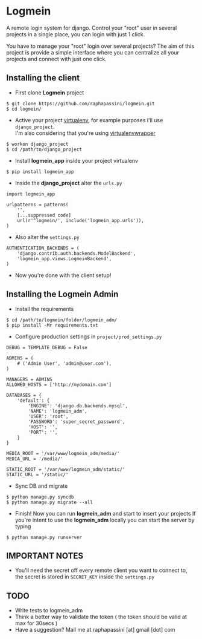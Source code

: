 Logmein
=======

A remote login system for django. Control your "root" user in several projects in a single place, you can login with just 1 click.

You have to manage your "root" login over several projects? The aim of this project is provide a simple interface where you can centralize all your projects and connect with just one click.

Installing the client
---------------------

* First clone **Logmein** project

```
$ git clone https://github.com/raphapassini/logmein.git
$ cd logmein/
```

* Active your project [virtualenv](https://pypi.python.org/pypi/virtualenv), for example purposes i'll use ```django_project```.  
  I'm also considering that you're using [virtualenvwrapper](http://virtualenvwrapper.readthedocs.org/en/latest/)

```
$ workon django_project
$ cd /path/to/django_project
```

* Install **logmein_app** inside your project virtualenv

```
$ pip install logmein_app
```

* Inside the **django_project** alter the ```urls.py```

```
import logmein_app

urlpatterns = patterns(
    '',
    [...suppressed code]
    url(r'^logmein/', include('logmein_app.urls')),
)
```

* Also alter the ```settings.py```

```
AUTHENTICATION_BACKENDS = (
    'django.contrib.auth.backends.ModelBackend',
    'logmein_app.views.LogmeinBackend',
)
```

* Now you're done with the client setup!


Installing the Logmein Admin
----------------------------

* Install the requirements

```
$ cd /path/to/logmein/folder/logmein_adm/
$ pip install -Mr requirements.txt
```

* Configure production settings in ```project/prod_settings.py```

```
DEBUG = TEMPLATE_DEBUG = False

ADMINS = (
    # ('Admin User', 'admin@user.com'),
)

MANAGERS = ADMINS
ALLOWED_HOSTS = ['http://mydomain.com']

DATABASES = {
    'default': {
        'ENGINE': 'django.db.backends.mysql',
        'NAME': 'logmein_adm',
        'USER': 'root',
        'PASSWORD': 'super_secret_password',
        'HOST': '',
        'PORT': '',
    }
}

MEDIA_ROOT = '/var/www/logmein_adm/media/'
MEDIA_URL = '/media/'

STATIC_ROOT = '/var/www/logmein_adm/static/'
STATIC_URL = '/static/'
```

* Sync DB and migrate

```
$ python manage.py syncdb
$ python manage.py migrate --all
```

* Finish! Now you can run **logmein_adm** and start to insert your projects
  If you're intent to use the **logmein_adm** locally you can start the server by typing
```
$ python manage.py runserver
```

IMPORTANT NOTES
-------------------

* You'll need the secret off every remote client you want to connect to, the secret is stored in ```SECRET_KEY``` inside   the ```settings.py```

TODO
----

* Write tests to logmein_adm
* Think a better way to validate the token ( the token should be valid at max for 30secs )
* Have a suggestion? Mail me at raphapassini [at] gmail [dot] com
